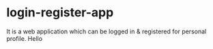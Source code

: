 # login-register-app
It is a web application which can be logged in &amp; registered for personal profile.
Hello
